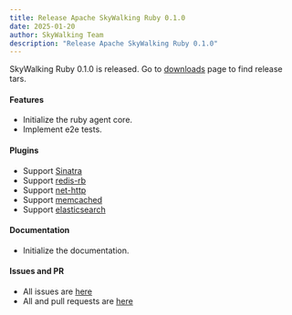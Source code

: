 ```yaml
---
title: Release Apache SkyWalking Ruby 0.1.0
date: 2025-01-20
author: SkyWalking Team
description: "Release Apache SkyWalking Ruby 0.1.0"
---
```


SkyWalking Ruby 0.1.0 is released. Go to [downloads](https://skywalking.apache.org/downloads) page to find release tars.

#### Features
- Initialize the ruby agent core.
- Implement e2e tests.

#### Plugins
* Support [Sinatra](https://github.com/sinatra/sinatra)
* Support [redis-rb](https://github.com/redis/redis-rb)
* Support [net-http](https://github.com/ruby/net-http)
* Support [memcached](https://github.com/petergoldstein/dalli)
* Support [elasticsearch](https://github.com/elastic/elasticsearch-ruby)

#### Documentation
* Initialize the documentation.

#### Issues and PR
- All issues are [here](https://github.com/apache/skywalking/milestone/233?closed=1)
- All and pull requests are [here](https://github.com/apache/skywalking-ruby/milestone/1?closed=1)